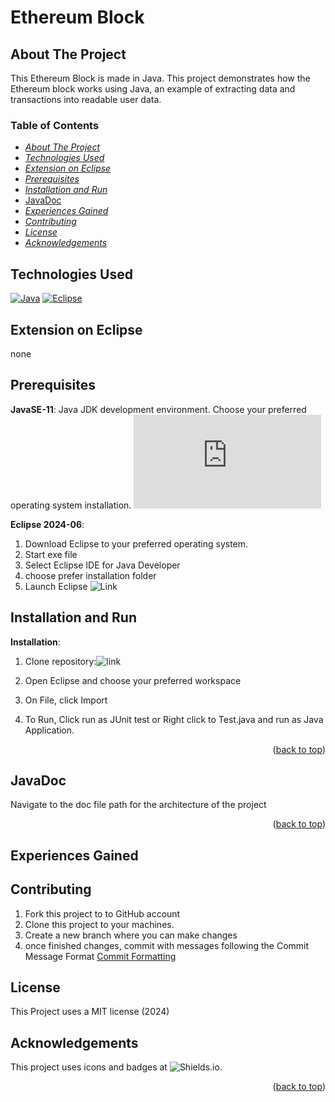 # Ethereum Block
## About The Project
This Ethereum Block is made in Java. This project demonstrates how the Ethereum block works using Java, an example of extracting data and transactions into readable user data.


### Table of Contents
<!-- TABLE OF CONTENTS -->
  * [_About The Project_](#about-the-project)
  * [_Technologies Used_](#technologies-used)
  * [_Extension on Eclipse_](#extension-on-eclipse)
  * [_Prerequisites_](#prerequisites)
  * [_Installation and Run_](#installation-and-run)
  * [JavaDoc](#javadoc)
  * [_Experiences Gained_](#experiences-gained)
  * [_Contributing_](#contributing)
  * [_License_](#license)
  * [_Acknowledgements_](#acknowledgements)

## Technologies Used
[![Java][Java]][Java-url]
[![Eclipse]][Eclipse-url]

## Extension on Eclipse
none

## Prerequisites
**JavaSE-11**: Java JDK development environment. Choose your preferred operating system installation.
![Link]( https://www.oracle.com/java/technologies/javase/jdk11-archive-downloads.html)

**Eclipse 2024-06**: 
1. Download Eclipse to your preferred operating system.
2. Start exe file
3. Select Eclipse IDE for Java Developer
4. choose prefer installation folder
5. Launch Eclipse 
![Link](https://www.eclipse.org/downloads/packages/installer)

## Installation and Run
**Installation**:
1. Clone repository:![link](https://github.com/LyonKhang/-Ethereum-Blocks.git)
2. Open Eclipse and choose your preferred workspace
3. On File, click Import
4. To Run, Click run as JUnit test or Right click to Test.java and run as Java Application.
 

    <p align="right">(<a href="#about-the-project">back to top</a>)</p>
    
## JavaDoc

Navigate to the doc file path for the architecture of the project

<p align="right">(<a href="#about-the-project">back to top</a>)</p>

## Experiences Gained

## Contributing
1. Fork this project to to GitHub account
2. Clone this project to your machines.
3.  Create a new branch where you can make changes
4.  once finished changes, commit with messages following the Commit Message Format
[Commit Formatting](https://gist.github.com/brianclements/841ea7bffdb01346392c)

## License
This Project uses a MIT license (2024)
## Acknowledgements
This project uses icons and badges at ![Shields.io](https://shields.io/).

<p align="right">(<a href="#about-the-project">back to top</a>)</p>


<!-- MARKDOWN LINKS & IMAGES -->
<!-- https://www.markdownguide.org/basic-syntax/#reference-style-links -->
[Java]: https://img.shields.io/badge/Java-ED8B00?style=for-the-badge&logo=openjdk&logoColor=white
[Java-url]: https://www.java.com/en/
[Eclipse]: https://img.shields.io/badge/Eclipse-2C2255?style=for-the-badge&logo=eclipse&logoColor=white
[Eclipse-url]:https://eclipseide.org/
